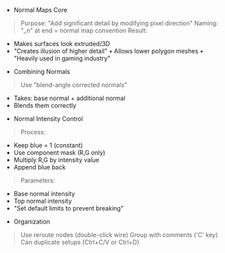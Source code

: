 * Normal Maps Core
 > Purpose: "Add significant detail by modifying pixel direction"
 > Naming: "_n" at end = normal map convention
 > Result:
   - Makes surfaces look extruded/3D
   - "Creates illusion of higher detail"
     • Allows lower polygon meshes
     • "Heavily used in gaming industry"

* Combining Normals
 > Use "blend-angle corrected normals"
   - Takes: base normal + additional normal
   - Blends them correctly
 
* Normal Intensity Control
 > Process:
   - Keep blue = 1 (constant)
   - Use component mask (R,G only)
   - Multiply R,G by intensity value
   - Append blue back
 > Parameters:
   - Base normal intensity
   - Top normal intensity
   - "Set default limits to prevent breaking"

* Organization
 > Use reroute nodes (double-click wire)
 > Group with comments ('C' key)
 > Can duplicate setups (Ctrl+C/V or Ctrl+D)